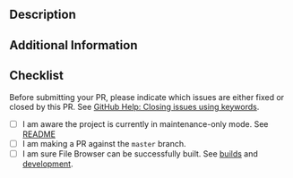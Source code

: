 ## Description

<!-- Please explain the changes you made here. -->

## Additional Information

<!-- If it is a relatively large or complex change, please add more information to explain what you did, how you did it, if you considered any alternatives, etc. -->

## Checklist

Before submitting your PR, please indicate which issues are either fixed or closed by this PR. See [GitHub Help: Closing issues using keywords](https://help.github.com/articles/closing-issues-via-commit-messages/).

- [ ] I am aware the project is currently in maintenance-only mode. See [README](https://github.com/filebrowser/community/blob/master/README.md)
- [ ] I am making a PR against the `master` branch.
- [ ] I am sure File Browser can be successfully built. See [builds](https://github.com/filebrowser/community/blob/master/builds.md) and [development](https://github.com/filebrowser/community/blob/master/development.md).
